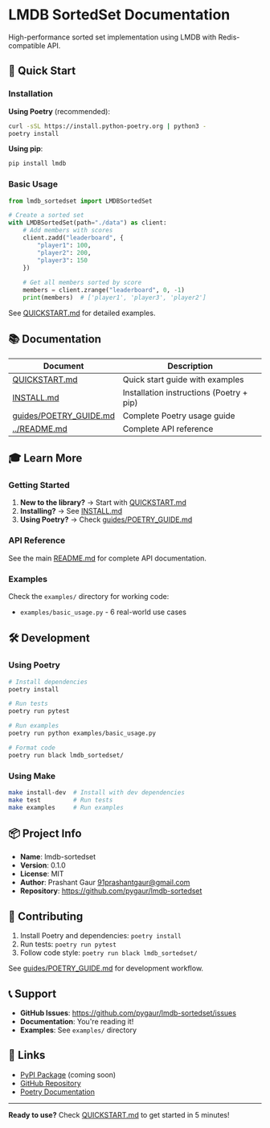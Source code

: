 # LMDB SortedSet Documentation

High-performance sorted set implementation using LMDB with Redis-compatible API.

## 🚀 Quick Start

### Installation

**Using Poetry** (recommended):
```bash
curl -sSL https://install.python-poetry.org | python3 -
poetry install
```

**Using pip**:
```bash
pip install lmdb
```

### Basic Usage

```python
from lmdb_sortedset import LMDBSortedSet

# Create a sorted set
with LMDBSortedSet(path="./data") as client:
    # Add members with scores
    client.zadd("leaderboard", {
        "player1": 100,
        "player2": 200,
        "player3": 150
    })
    
    # Get all members sorted by score
    members = client.zrange("leaderboard", 0, -1)
    print(members)  # ['player1', 'player3', 'player2']
```

See [QUICKSTART.md](QUICKSTART.md) for detailed examples.

## 📚 Documentation

| Document | Description |
|----------|-------------|
| [QUICKSTART.md](QUICKSTART.md) | Quick start guide with examples |
| [INSTALL.md](INSTALL.md) | Installation instructions (Poetry + pip) |
| [guides/POETRY_GUIDE.md](guides/POETRY_GUIDE.md) | Complete Poetry usage guide |
| [../README.md](../README.md) | Complete API reference |

## 🎓 Learn More

### Getting Started
1. **New to the library?** → Start with [QUICKSTART.md](QUICKSTART.md)
2. **Installing?** → See [INSTALL.md](INSTALL.md)
3. **Using Poetry?** → Check [guides/POETRY_GUIDE.md](guides/POETRY_GUIDE.md)

### API Reference
See the main [README.md](../README.md) for complete API documentation.

### Examples
Check the `examples/` directory for working code:
- `examples/basic_usage.py` - 6 real-world use cases

## 🛠️ Development

### Using Poetry

```bash
# Install dependencies
poetry install

# Run tests
poetry run pytest

# Run examples
poetry run python examples/basic_usage.py

# Format code
poetry run black lmdb_sortedset/
```

### Using Make

```bash
make install-dev  # Install with dev dependencies
make test         # Run tests
make examples     # Run examples
```

## 📦 Project Info

- **Name**: lmdb-sortedset
- **Version**: 0.1.0
- **License**: MIT
- **Author**: Prashant Gaur <91prashantgaur@gmail.com>
- **Repository**: https://github.com/pygaur/lmdb-sortedset

## 🤝 Contributing

1. Install Poetry and dependencies: `poetry install`
2. Run tests: `poetry run pytest`
3. Follow code style: `poetry run black lmdb_sortedset/`

See [guides/POETRY_GUIDE.md](guides/POETRY_GUIDE.md) for development workflow.

## 📞 Support

- **GitHub Issues**: https://github.com/pygaur/lmdb-sortedset/issues
- **Documentation**: You're reading it!
- **Examples**: See `examples/` directory

## 🔗 Links

- [PyPI Package](https://pypi.org/project/lmdb-sortedset/) (coming soon)
- [GitHub Repository](https://github.com/pygaur/lmdb-sortedset)
- [Poetry Documentation](https://python-poetry.org/docs/)

---

**Ready to use?** Check [QUICKSTART.md](QUICKSTART.md) to get started in 5 minutes!
